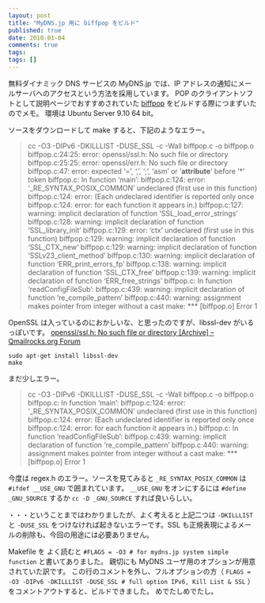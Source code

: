 ```yaml
---
layout: post
title: "MyDNS.jp 用に biffpop をビルド"
published: true
date: 2010-01-04
comments: true
tags:
tags: []
---
```


無料ダイナミック DNS サービスの MyDNS.jp では、IP アドレスの通知にメールサーバへのアクセスという方法を採用しています。
POP のクライアントソフトとして説明ページでおすすめされていた [biffpop](http://www.nakata-jp.org/computer/freesoft/biffpop.html) をビルドする際につまずいたのでメモ。
環境は Ubuntu Server 9.10 64 bit。

ソースをダウンロードして make すると、下記のようなエラー。

> cc -O3 -DIPv6 -DKILLLIST -DUSE_SSL -c -Wall biffpop.c -o biffpop.o
> biffpop.c:24:25: error: openssl/ssl.h: No such file or directory
> biffpop.c:25:25: error: openssl/err.h: No such file or directory
> biffpop.c:47: error: expected ‘=’, ‘,’, ‘;’, ‘asm’ or ‘**attribute**’ before ‘\*’ token
> biffpop.c: In function ‘main’:
> biffpop.c:124: error: ‘\_RE_SYNTAX_POSIX_COMMON’ undeclared (first use in this function)
> biffpop.c:124: error: (Each undeclared identifier is reported only once
> biffpop.c:124: error: for each function it appears in.)
> biffpop.c:127: warning: implicit declaration of function ‘SSL_load_error_strings’
> biffpop.c:128: warning: implicit declaration of function ‘SSL_library_init’
> biffpop.c:129: error: ‘ctx’ undeclared (first use in this function)
> biffpop.c:129: warning: implicit declaration of function ‘SSL_CTX_new’
> biffpop.c:129: warning: implicit declaration of function ‘SSLv23_client_method’
> biffpop.c:130: warning: implicit declaration of function ‘ERR_print_errors_fp’
> biffpop.c:138: warning: implicit declaration of function ‘SSL_CTX_free’
> biffpop.c:139: warning: implicit declaration of function ‘ERR_free_strings’
> biffpop.c: In function ‘readConfigFileSub’:
> biffpop.c:439: warning: implicit declaration of function ‘re_compile_pattern’
> biffpop.c:440: warning: assignment makes pointer from integer without a cast
> make: \*\*\* [biffpop.o] Error 1

OpenSSL は入っているのにおかしいな、と思ったのですが、libssl-dev がいるっぽいです。
[openssl/ssl.h: No such file or directory [Archive] &#8211; Qmailrocks.org Forum](http://forum.qmailrocks.org/archive/index.php/t-963.html)

```
sudo apt-get install libssl-dev
make
```

まだ少しエラー。

> cc -O3 -DIPv6 -DKILLLIST -DUSE_SSL -c -Wall biffpop.c -o biffpop.o
> biffpop.c: In function ‘main’:
> biffpop.c:124: error: ‘\_RE_SYNTAX_POSIX_COMMON’ undeclared (first use in this function)
> biffpop.c:124: error: (Each undeclared identifier is reported only once
> biffpop.c:124: error: for each function it appears in.)
> biffpop.c: In function ‘readConfigFileSub’:
> biffpop.c:439: warning: implicit declaration of function ‘re_compile_pattern’
> biffpop.c:440: warning: assignment makes pointer from integer without a cast
> make: \*\*\* [biffpop.o] Error 1

今度は regex.h のエラー。ソースを見てみると `_RE_SYNTAX_POSIX_COMMON` は `#ifdef __USE_GNU` で囲まれています。
`__USE_GNU` をオンにするには `#define _GNU_SOURCE` するか `cc -D _GNU_SOURCE` すれば良いらしい。

・・・ということまではわかりましたが、よく考えると上記二つは `-DKILLLIST` と `-DUSE_SSL` をつけなければ起きないエラーです。SSL も正規表現によるメールの削除も、今回の用途には必要ありません。

Makefile を よく読むと `#FLAGS = -O3 # for mydns.jp system simple function` と書いてありました。
親切にも MyDNS ユーザ用のオプションが用意されていた訳です。
この行のコメントを外し、フルオプションの方（ `FLAGS = -O3 -DIPv6 -DKILLLIST -DUSE_SSL # full option IPv6, Kill List & SSL` ）をコメントアウトすると、ビルドできました。
めでたしめでたし。
